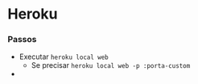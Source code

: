 # Heroku

### Passos

- Executar `heroku local web`
  -  Se precisar `heroku local web -p :porta-custom`
-  